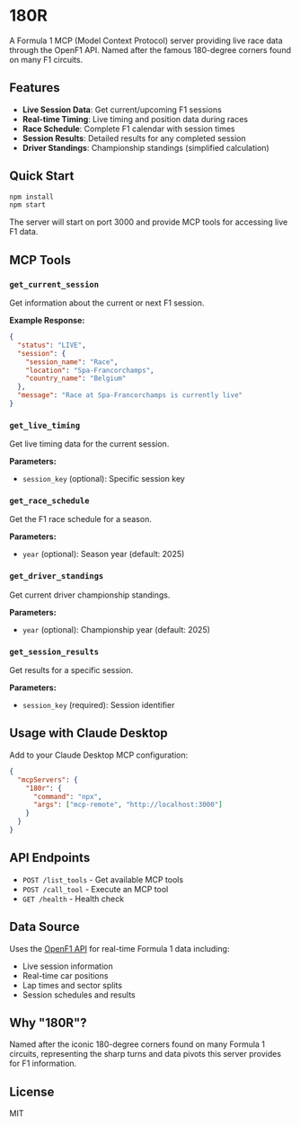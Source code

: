 # 180R

A Formula 1 MCP (Model Context Protocol) server providing live race data through the OpenF1 API. Named after the famous 180-degree corners found on many F1 circuits.

## Features

- **Live Session Data**: Get current/upcoming F1 sessions
- **Real-time Timing**: Live timing and position data during races
- **Race Schedule**: Complete F1 calendar with session times
- **Session Results**: Detailed results for any completed session
- **Driver Standings**: Championship standings (simplified calculation)

## Quick Start

```bash
npm install
npm start
```

The server will start on port 3000 and provide MCP tools for accessing live F1 data.

## MCP Tools

### `get_current_session`
Get information about the current or next F1 session.

**Example Response:**
```json
{
  "status": "LIVE",
  "session": {
    "session_name": "Race",
    "location": "Spa-Francorchamps",
    "country_name": "Belgium"
  },
  "message": "Race at Spa-Francorchamps is currently live"
}
```

### `get_live_timing`  
Get live timing data for the current session.

**Parameters:**
- `session_key` (optional): Specific session key

### `get_race_schedule`
Get the F1 race schedule for a season.

**Parameters:**
- `year` (optional): Season year (default: 2025)

### `get_driver_standings`
Get current driver championship standings.

**Parameters:**  
- `year` (optional): Championship year (default: 2025)

### `get_session_results`
Get results for a specific session.

**Parameters:**
- `session_key` (required): Session identifier

## Usage with Claude Desktop

Add to your Claude Desktop MCP configuration:

```json
{
  "mcpServers": {
    "180r": {
      "command": "npx",
      "args": ["mcp-remote", "http://localhost:3000"]
    }
  }
}
```

## API Endpoints

- `POST /list_tools` - Get available MCP tools
- `POST /call_tool` - Execute an MCP tool  
- `GET /health` - Health check

## Data Source

Uses the [OpenF1 API](https://openf1.org) for real-time Formula 1 data including:
- Live session information
- Real-time car positions
- Lap times and sector splits
- Session schedules and results

## Why "180R"?

Named after the iconic 180-degree corners found on many Formula 1 circuits, representing the sharp turns and data pivots this server provides for F1 information.

## License

MIT
